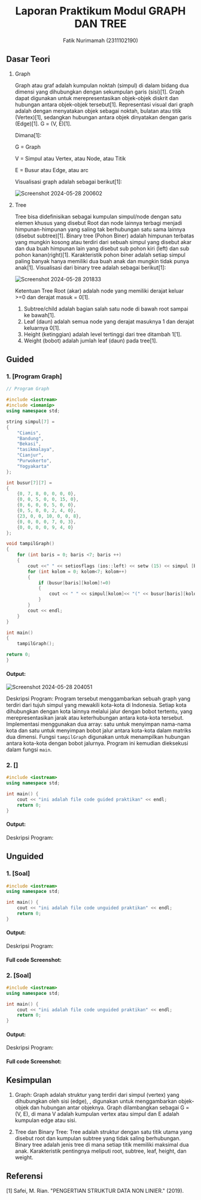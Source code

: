 # <h1 align="center">Laporan Praktikum Modul GRAPH DAN TREE</h1>
<p align="center">Fatik Nurimamah (2311102190)</p>

## Dasar Teori

1. Graph

   Graph atau graf adalah kumpulan noktah (simpul) di dalam bidang dua dimensi yang dihubungkan dengan sekumpulan garis (sisi)[1]. Graph dapat digunakan untuk merepresentasikan objek-objek diskrit dan hubungan antara objek-objek tersebut[1]. Representasi visual dari graph adalah dengan menyatakan objek sebagai noktah, bulatan atau titik (Vertex)[1], sedangkan hubungan antara objek dinyatakan dengan garis (Edge)[1].
   G = (V, E)[1].

   Dimana[1]:

   G = Graph

   V   =   Simpul   atau   Vertex,   atau Node, atau Titik

   E = Busur atau Edge, atau arc

   Visualisasi graph adalah sebagai berikut[1]:

   ![Screenshot 2024-05-28 200602](https://github.com/FatikNurimamah/Struktur-Data-Assignment/assets/162486157/8003a21a-93fc-4532-8b79-c9f86e2441c5)

3. Tree

   Tree bisa didefinisikan sebagai kumpulan simpul/node dengan satu elemen khusus  yang  disebut  Root  dan  node lainnya terbagi menjadi himpunan-himpunan yang saling tak berhubungan satu sama lainnya (disebut subtree)[1]. Binary tree (Pohon Biner) adalah himpunan terbatas yang mungkin kosong atau terdiri dari  sebuah simpul yang disebut akar dan dua buah himpunan lain yang disebut sub pohon kiri (left) dan sub pohon kanan(right)[1].  Karakteristik pohon biner adalah setiap simpul paling banyak hanya memiliki dua buah anak dan mungkin tidak punya anak[1].
   Visualisasi dari binary tree adalah sebagai berikut[1]:

   ![Screenshot 2024-05-28 201833](https://github.com/FatikNurimamah/Struktur-Data-Assignment/assets/162486157/c71a3caf-c83d-49c9-835e-3cd666fcc437)

   Ketentuan Tree Root (akar) adalah node yang memiliki derajat keluar >=0 dan derajat masuk = 0[1].

   1. Subtree/child adalah bagian salah satu node di bawah root sampai ke bawah[1].
   2. Leaf (daun) adalah semua node yang  derajat  masuknya  1  dan derajat keluarnya 0[1].
   3. Height (ketinggian) adalah level tertinggi dari tree ditambah 1[1].
   4. Weight (bobot) adalah jumlah leaf (daun) pada tree[1].

      
## Guided 

### 1. [Program Graph]

```C++
// Program Graph

#include <iostream>
#include <iomanip>
using namespace std;

string simpul[7] =
{
    "Ciamis",
    "Bandung",
    "Bekasi",
    "tasikmalaya",
    "Cianjur",
    "Purwokerto",
    "Yogyakarta"
};

int busur[7][7] =
{
    {0, 7, 8, 0, 0, 0, 0},
    {0, 0, 5, 0, 0, 15, 0},
    {0, 6, 0, 0, 5, 0, 0},
    {0, 5, 0, 0, 2, 4, 0},
    {23, 0, 0, 10, 0, 0, 8},
    {0, 0, 0, 0, 7, 0, 3},
    {0, 0, 0, 0, 9, 4, 0}
};

void tampilGraph()
{
    for (int baris = 0; baris <7; baris ++)
    {
        cout <<" " << setiosflags (ios::left) << setw (15) << simpul [baris] << " : ";
        for (int kolom = 0; kolom<7; kolom++)
        {
            if (busur[baris][kolom]!=0)
            {
                cout << " " << simpul[kolom]<< "(" << busur[baris][kolom] << ")";
            }
        }
        cout << endl;
    }
}

int main()
{
    tampilGraph();

return 0;
}

```
#### Output:
![Screenshot 2024-05-28 204051](https://github.com/FatikNurimamah/Struktur-Data-Assignment/assets/162486157/30431a76-4f76-4e7a-aa52-ee291e5417b7)

Deskripsi Program: Program tersebut menggambarkan sebuah graph yang terdiri dari tujuh simpul yang mewakili kota-kota di Indonesia. Setiap kota dihubungkan dengan kota lainnya melalui jalur dengan bobot tertentu, yang merepresentasikan jarak atau keterhubungan antara kota-kota tersebut. Implementasi menggunakan dua array: satu untuk menyimpan nama-nama kota dan satu untuk menyimpan bobot jalur antara kota-kota dalam matriks dua dimensi. Fungsi `tampilGraph` digunakan untuk menampilkan hubungan antara kota-kota dengan bobot jalurnya. Program ini kemudian dieksekusi dalam fungsi `main`.

### 2. []

```C++
#include <iostream>
using namespace std;

int main() {
    cout << "ini adalah file code guided praktikan" << endl;
    return 0;
}
```
#### Output:


Deskripsi Program: 


## Unguided 

### 1. [Soal]

```C++
#include <iostream>
using namespace std;

int main() {
    cout << "ini adalah file code unguided praktikan" << endl;
    return 0;
}
```
#### Output:


Deskripsi Program: 


#### Full code Screenshot:

### 2. [Soal]

```C++
#include <iostream>
using namespace std;

int main() {
    cout << "ini adalah file code unguided praktikan" << endl;
    return 0;
}
```
#### Output:


Deskripsi Program: 


#### Full code Screenshot:


## Kesimpulan

1. Graph: Graph adalah struktur yang terdiri dari simpul (vertex) yang dihubungkan oleh sisi (edge), , digunakan untuk menggambarkan objek-objek dan hubungan antar objeknya. Graph dilambangkan sebagai G = (V, E), di mana V adalah kumpulan vertex atau simpul dan E adalah kumpulan edge atau sisi.

2. Tree dan Binary Tree: Tree adalah struktur dengan satu titik utama yang disebut root dan kumpulan subtree yang tidak saling berhubungan. Binary tree adalah jenis tree di mana setiap titik memiliki maksimal dua anak. Karakteristik pentingnya meliputi root, subtree, leaf, height, dan weight.

## Referensi
[1] Safei, M. Rian. "PENGERTIAN STRUKTUR DATA NON LINIER." (2019).
